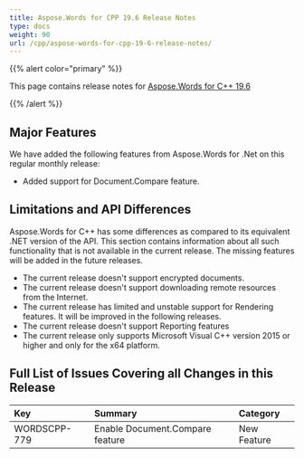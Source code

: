 ```yaml
---
title: Aspose.Words for CPP 19.6 Release Notes
type: docs
weight: 90
url: /cpp/aspose-words-for-cpp-19-6-release-notes/
---
```


{{% alert color="primary" %}} 

This page contains release notes for [Aspose.Words for C++ 19.6](https://www.nuget.org/packages/Aspose.Words.CPP/19.6)

{{% /alert %}} 

## **Major Features**

We have added the following features from Aspose.Words for .Net on this regular monthly release:

- Added support for Document.Compare feature.

## **Limitations and API Differences**

Aspose.Words for C++ has some differences as compared to its equivalent .NET version of the API. This section contains information about all such functionality that is not available in the current release.
The missing features will be added in the future releases.

- The current release doesn't support encrypted documents.
- The current release doesn't support downloading remote resources from the Internet.
- The current release has limited and unstable support for Rendering features. It will be improved in the following releases.
- The current release doesn't support Reporting features
- The current release only supports Microsoft Visual C++ version 2015 or higher and only for the x64 platform.

## **Full List of Issues Covering all Changes in this Release**

|**Key**|**Summary**|**Category**|
| :- | :- | :- |
|WORDSCPP-779|Enable Document.Compare feature|New Feature|

